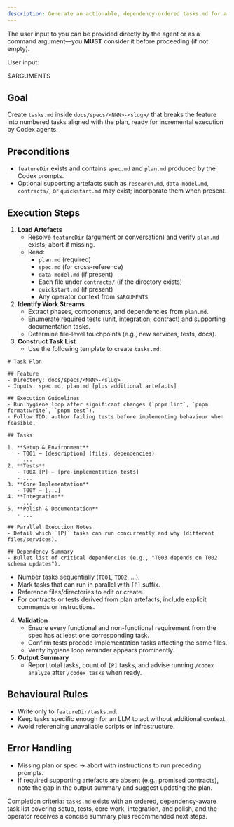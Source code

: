 ```yaml
---
description: Generate an actionable, dependency-ordered tasks.md for a feature using Codex-native workflows.
---
```


The user input to you can be provided directly by the agent or as a command argument—you **MUST** consider it before proceeding (if not empty).

User input:

$ARGUMENTS

## Goal
Create `tasks.md` inside `docs/specs/<NNN>-<slug>/` that breaks the feature into numbered tasks aligned with the plan, ready for incremental execution by Codex agents.

## Preconditions
- `featureDir` exists and contains `spec.md` and `plan.md` produced by the Codex prompts.
- Optional supporting artefacts such as `research.md`, `data-model.md`, `contracts/`, or `quickstart.md` may exist; incorporate them when present.

## Execution Steps
1. **Load Artefacts**
   - Resolve `featureDir` (argument or conversation) and verify `plan.md` exists; abort if missing.
   - Read:
     - `plan.md` (required)
     - `spec.md` (for cross-reference)
     - `data-model.md` (if present)
     - Each file under `contracts/` (if the directory exists)
     - `quickstart.md` (if present)
     - Any operator context from `$ARGUMENTS`
2. **Identify Work Streams**
   - Extract phases, components, and dependencies from `plan.md`.
   - Enumerate required tests (unit, integration, contract) and supporting documentation tasks.
   - Determine file-level touchpoints (e.g., new services, tests, docs).
3. **Construct Task List**
   - Use the following template to create `tasks.md`:

```
# Task Plan

## Feature
- Directory: docs/specs/<NNN>-<slug>
- Inputs: spec.md, plan.md [plus additional artefacts]

## Execution Guidelines
- Run hygiene loop after significant changes (`pnpm lint`, `pnpm format:write`, `pnpm test`).
- Follow TDD: author failing tests before implementing behaviour when feasible.

## Tasks

1. **Setup & Environment**
   - T001 — [description] (files, dependencies)
   - ...
2. **Tests**
   - T00X [P] — [pre-implementation tests]
   - ...
3. **Core Implementation**
   - T00Y — [...]
4. **Integration**
   - ...
5. **Polish & Documentation**
   - ...

## Parallel Execution Notes
- Detail which `[P]` tasks can run concurrently and why (different files/services).

## Dependency Summary
- Bullet list of critical dependencies (e.g., "T003 depends on T002 schema updates").
```

   - Number tasks sequentially (`T001`, `T002`, ...).
   - Mark tasks that can run in parallel with `[P]` suffix.
   - Reference files/directories to edit or create.
   - For contracts or tests derived from plan artefacts, include explicit commands or instructions.
4. **Validation**
   - Ensure every functional and non-functional requirement from the spec has at least one corresponding task.
   - Confirm tests precede implementation tasks affecting the same files.
   - Verify hygiene loop reminder appears prominently.
5. **Output Summary**
   - Report total tasks, count of `[P]` tasks, and advise running `/codex analyze` after `/codex tasks` when ready.

## Behavioural Rules
- Write only to `featureDir/tasks.md`.
- Keep tasks specific enough for an LLM to act without additional context.
- Avoid referencing unavailable scripts or infrastructure.

## Error Handling
- Missing plan or spec → abort with instructions to run preceding prompts.
- If required supporting artefacts are absent (e.g., promised contracts), note the gap in the output summary and suggest updating the plan.

Completion criteria: `tasks.md` exists with an ordered, dependency-aware task list covering setup, tests, core work, integration, and polish, and the operator receives a concise summary plus recommended next steps.
